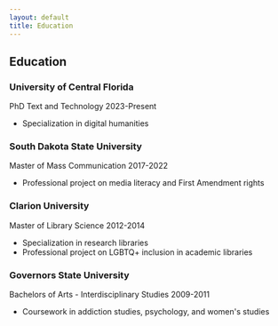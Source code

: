 ```yaml
---
layout: default
title: Education
---
```


## Education
### University of Central Florida  
PhD Text and Technology 2023-Present
* Specialization in digital humanities

### South Dakota State University
Master of Mass Communication 2017-2022
* Professional project on media literacy and First Amendment rights

### Clarion University
Master of Library Science 2012-2014
* Specialization in research libraries
* Professional project on LGBTQ+ inclusion in academic libraries

### Governors State University
Bachelors of Arts - Interdisciplinary Studies 2009-2011
* Coursework in addiction studies, psychology, and women's studies